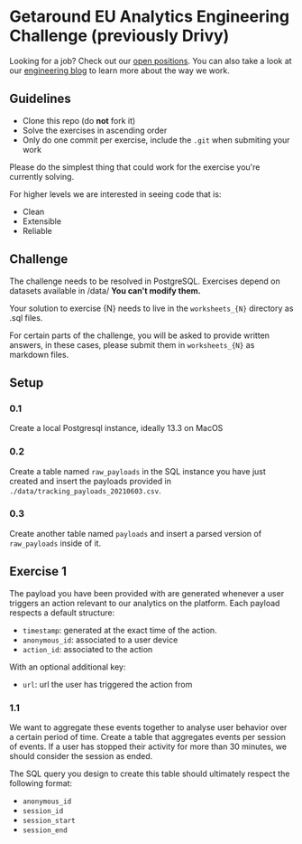 # Getaround EU Analytics Engineering Challenge (previously Drivy)

Looking for a job? Check out our [open positions](https://uk.getaround.com.com/jobs).
You can also take a look at our [engineering blog](https://drivy.engineering/) to learn more about the way we work.

## Guidelines

- Clone this repo (do **not** fork it)
- Solve the exercises in  ascending order
- Only do one commit per exercise, include the `.git` when submiting your work

Please do the simplest thing that could work for the exercise you're currently solving.

For higher levels we are interested in seeing code that is:

- Clean
- Extensible
- Reliable

## Challenge

The challenge needs to be resolved in PostgreSQL.
Exercises depend on datasets available in /data/
**You can't modify them.**

Your solution to exercise {N} needs to live in the `worksheets_{N}` directory as .sql files.

For certain parts of the challenge, you will be asked to provide written answers, in these cases, please submit them in `worksheets_{N}` as markdown files.

## Setup

### 0.1

Create a local Postgresql instance, ideally 13.3 on MacOS

### 0.2

Create a table named `raw_payloads` in the SQL instance you have just created and insert the payloads provided in `./data/tracking_payloads_20210603.csv`.

### 0.3

Create another table named `payloads` and insert a parsed version of `raw_payloads` inside of it.

## Exercise 1

The payload you have been provided with are generated whenever a user triggers an action relevant to our analytics on the platform. Each payload respects a default structure:
- `timestamp`: generated at the exact time of the action.
- `anonymous_id`: associated to a user device
- `action_id`: associated to the action

With an optional additional key:
- `url`: url the user has triggered the action from

### 1.1

We want to aggregate these events together to analyse user behavior over a certain period of time.
Create a table that aggregates events per session of events. If a user has stopped their activity for more than 30 minutes, we should consider the session as ended.

The SQL query you design to create this table should ultimately respect the following format:
- `anonymous_id`
- `session_id`
- `session_start`
- `session_end`